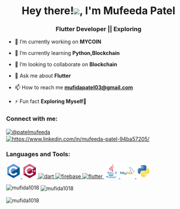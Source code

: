 <h1 align="center">Hey there!<img src="https://raw.githubusercontent.com/MartinHeinz/MartinHeinz/master/wave.gif" width="30px">, I'm Mufeeda Patel</h1>
<h3 align="center">Flutter Developer || Exploring</h3>

- 🔭 I’m currently working on **MYCOIN**

- 🌱 I’m currently learning **Python,Blockchain**

- 👯 I’m looking to collaborate on **Blockchain**

- 💬 Ask me about **Flutter**

- 📫 How to reach me **mufidapatel03@gmail.com**

- ⚡ Fun fact **Exploring Myself🤪**

<h3 align="left">Connect with me:</h3>
<p align="left">
<a href="https://twitter.com/@patelmufeeda" target="blank"><img align="center" src="https://raw.githubusercontent.com/rahuldkjain/github-profile-readme-generator/master/src/images/icons/Social/twitter.svg" alt="@patelmufeeda" height="30" width="40" /></a>
<a href="https://www.linkedin.com/in/mufeeda-patel-94ba57205/" target="blank"><img align="center" src="https://raw.githubusercontent.com/rahuldkjain/github-profile-readme-generator/master/src/images/icons/Social/linked-in-alt.svg" alt="https://www.linkedin.com/in/mufeeda-patel-94ba57205/" height="30" width="40" /></a>
</p>

<h3 align="left">Languages and Tools:</h3>
<p align="left"> <a href="https://www.cprogramming.com/" target="_blank" rel="noreferrer"> <img src="https://raw.githubusercontent.com/devicons/devicon/master/icons/c/c-original.svg" alt="c" width="40" height="40"/> </a> <a href="https://www.w3schools.com/cpp/" target="_blank" rel="noreferrer"> <img src="https://raw.githubusercontent.com/devicons/devicon/master/icons/cplusplus/cplusplus-original.svg" alt="cplusplus" width="40" height="40"/> </a> <a href="https://dart.dev" target="_blank" rel="noreferrer"> <img src="https://www.vectorlogo.zone/logos/dartlang/dartlang-icon.svg" alt="dart" width="40" height="40"/> </a> <a href="https://firebase.google.com/" target="_blank" rel="noreferrer"> <img src="https://www.vectorlogo.zone/logos/firebase/firebase-icon.svg" alt="firebase" width="40" height="40"/> </a> <a href="https://flutter.dev" target="_blank" rel="noreferrer"> <img src="https://www.vectorlogo.zone/logos/flutterio/flutterio-icon.svg" alt="flutter" width="40" height="40"/> </a> <a href="https://www.java.com" target="_blank" rel="noreferrer"> <img src="https://raw.githubusercontent.com/devicons/devicon/master/icons/java/java-original.svg" alt="java" width="40" height="40"/> </a> <a href="https://www.mysql.com/" target="_blank" rel="noreferrer"> <img src="https://raw.githubusercontent.com/devicons/devicon/master/icons/mysql/mysql-original-wordmark.svg" alt="mysql" width="40" height="40"/> </a> <a href="https://www.python.org" target="_blank" rel="noreferrer"> <img src="https://raw.githubusercontent.com/devicons/devicon/master/icons/python/python-original.svg" alt="python" width="40" height="40"/> </a> </p>

<p><img align="left" src="https://github-readme-stats.vercel.app/api/top-langs?username=mufida1018&show_icons=true&locale=en&layout=compact" alt="mufida1018" /></p>

<p>&nbsp;<img align="center" src="https://github-readme-stats.vercel.app/api?username=mufida1018&show_icons=true&locale=en" alt="mufida1018" /></p>

<p><img align="center" src="https://github-readme-streak-stats.herokuapp.com/?user=mufida1018&" alt="mufida1018" /></p>
